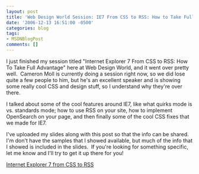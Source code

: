 ```yaml
---
layout: post
title: 'Web Design World Session: IE7 From CSS to RSS: How to Take Full Advantage'
date: '2006-12-13 16:51:00 -0500'
categories: blog
tags:
- MSDNBlogPost
comments: []
---
```


I just finished my session titled "Internet Explorer 7 From CSS to RSS: How To Take Full Advantage" here at Web Design World, and it went over pretty well.  Cameron Moll is currently doing a session right now, so we did lose quite a few people to him, but he's an excellent speaker and is showing some really cool CSS and design stuff, so I understand why they're over there.

I talked about some of the cool features around IE7, like what quirks mode is vs. standards mode; how to use RSS on your site, how to implement OpenSearch on your page, and then finally some of the cool CSS fixes that we made for IE7.

I've uploaded my slides along with this post so that the info can be shared.  I'm don't have the samples that I showed available, but much of the info that I showed is included in the slides.  If you're looking for something specific, let me know and I'll try to get it up there for you!

[Internet Explorer 7 from CSS to RSS](/assets/Internet-Explorer-7-from-CSS-to-RSS.pdf)